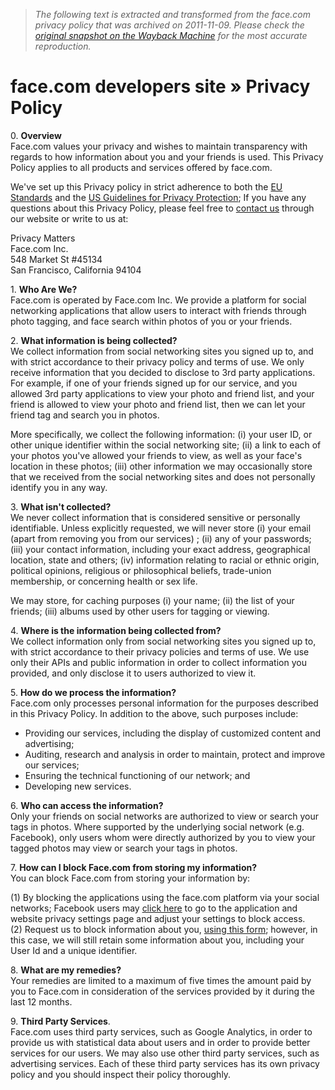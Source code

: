 > *The following text is extracted and transformed from the face.com privacy policy that was archived on 2011-11-09. Please check the [original snapshot on the Wayback Machine](https://web.archive.org/web/20111109091817id_/http%3A//developers.face.com/docs/terms/privacy) for the most accurate reproduction.*

# face.com developers site » Privacy Policy

0\. **Overview**  
Face.com values your privacy and wishes to maintain transparency with regards to how information about you and your friends is used. This Privacy Policy applies to all products and services offered by face.com.

We've set up this Privacy policy in strict adherence to both the [EU Standards](http://eur-lex.europa.eu/LexUriServ/LexUriServ.do?uri=CELEX:31995L0046:EN:HTML) and the [US Guidelines for Privacy Protection](http://export.gov/safeharbor/eg_main_018247.asp); If you have any questions about this Privacy Policy, please feel free to [contact us](http://face.com/contact.php) through our website or write to us at:

Privacy Matters  
Face.com Inc.  
548 Market St #45134  
San Francisco, California 94104

1\. **Who Are We?**  
Face.com is operated by Face.com Inc. We provide a platform for social networking applications that allow users to interact with friends through photo tagging, and face search within photos of you or your friends.

2\. **What information is being collected?**  
We collect information from social networking sites you signed up to, and with strict accordance to their privacy policy and terms of use. We only receive information that you decided to disclose to 3rd party applications. For example, if one of your friends signed up for our service, and you allowed 3rd party applications to view your photo and friend list, and your friend is allowed to view your photo and friend list, then we can let your friend tag and search you in photos.

More specifically, we collect the following information: (i) your user ID, or other unique identifier within the social networking site; (ii) a link to each of your photos you've allowed your friends to view, as well as your face's location in these photos; (iii) other information we may occasionally store that we received from the social networking sites and does not personally identify you in any way.

3\. **What isn't collected?**  
We never collect information that is considered sensitive or personally identifiable. Unless explicitly requested, we will never store (i) your email (apart from removing you from our services) ; (ii) any of your passwords; (iii) your contact information, including your exact address, geographical location, state and others; (iv) information relating to racial or ethnic origin, political opinions, religious or philosophical beliefs, trade-union membership, or concerning health or sex life.

We may store, for caching purposes (i) your name; (ii) the list of your friends; (iii) albums used by other users for tagging or viewing.

4\. **Where is the information being collected from?**  
We collect information only from social networking sites you signed up to, with strict accordance to their privacy policies and terms of use. We use only their APIs and public information in order to collect information you provided, and only disclose it to users authorized to view it.

5\. **How do we process the information?**  
Face.com only processes personal information for the purposes described in this Privacy Policy. In addition to the above, such purposes include:

  * Providing our services, including the display of customized content and advertising;
  * Auditing, research and analysis in order to maintain, protect and improve our services;
  * Ensuring the technical functioning of our network; and
  * Developing new services.



6\. **Who can access the information?**  
Only your friends on social networks are authorized to view or search your tags in photos. Where supported by the underlying social network (e.g. Facebook), only users whom were directly authorized by you to view your tagged photos may view or search your tags in photos.

7\. **How can I block Face.com from storing my information?**  
You can block Face.com from storing your information by:

(1) By blocking the applications using the face.com platform via your social networks; Facebook users may [click here](http://www.facebook.com/settings/?tab=privacy&section=applications) to go to the application and website privacy settings page and adjust your settings to block access.  
(2) Request us to block information about you, [using this form](https://web.archive.org/preferences); however, in this case, we will still retain some information about you, including your User Id and a unique identifier.

8\. **What are my remedies?**  
Your remedies are limited to a maximum of five times the amount paid by you to Face.com in consideration of the services provided by it during the last 12 months.

9\. **Third Party Services**.  
Face.com uses third party services, such as Google Analytics, in order to provide us with statistical data about users and in order to provide better services for our users. We may also use other third party services, such as advertising services. Each of these third party services has its own privacy policy and you should inspect their policy thoroughly.
